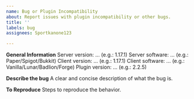 ```yaml
---
name: Bug or Plugin Incompatibility
about: Report issues with plugin incompatibility or other bugs.
title: ''
labels: bug
assignees: Sportkanone123

---
```


**General Information**
Server version:  ... (e.g.: 1.17.1)
Server software: ... (e.g.: Paper/Spigot/Bukkit)
Client version:  ... (e.g.: 1.17.1)
Client software: ... (e.g.: Vanilla/Lunar/Badlion/Forge)
Plugin version: ... (e.g.: 2.2.5)


**Describe the bug**
A clear and concise description of what the bug is.

**To Reproduce**
Steps to reproduce the behavior.
